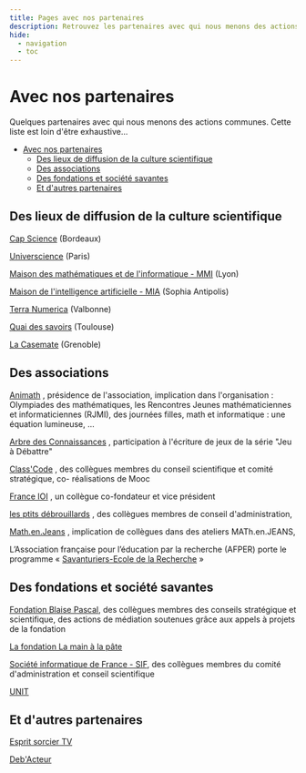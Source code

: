 ```yaml
---
title: Pages avec nos partenaires 
description: Retrouvez les partenaires avec qui nous menons des actions.
hide:
  - navigation
  - toc
---
```


# Avec nos partenaires

Quelques partenaires avec qui nous menons des actions communes. Cette liste est loin d'être exhaustive...
<!-- TOC -->

- [Avec nos partenaires](#avec-nos-partenaires)
    - [Des lieux de diffusion de la culture scientifique](#des-lieux-de-diffusion-de-la-culture-scientifique)
    - [Des associations](#des-associations)
    - [Des fondations et société savantes](#des-fondations-et-soci%C3%A9t%C3%A9-savantes)
    - [Et d'autres partenaires](#et-dautres-partenaires)

<!-- /TOC -->
<!-- /TOC -->


## Des lieux de diffusion de la culture scientifique
[Cap Science](https://www.cap-sciences.net/) (Bordeaux)

[Universcience](https://www.universcience.fr/fr/accueil) (Paris)

[Maison des mathématiques et de l'informatique - MMI](https://mmi-lyon.fr/) (Lyon)

[Maison de l'intelligence artificielle - MIA](https://www.maison-intelligence-artificielle.com/) (Sophia Antipolis)

[Terra Numerica](https://terra-numerica.org/) (Valbonne)

[Quai des savoirs](https://quaidessavoirs.toulouse-metropole.fr/) (Toulouse)

[La Casemate](https://lacasemate.fr/) (Grenoble)

## Des associations

[Animath](https://www.animath.fr/) , présidence de l'association, implication dans l'organisation :  Olympiades des mathématiques, les Rencontres Jeunes mathématiciennes et informaticiennes (RJMI), des journées filles, math et informatique : une équation lumineuse, ...

[Arbre des Connaissances](https://arbre-des-connaissances-apsr.org/) , participation à l'écriture de jeux de la série "Jeu à Débattre" 

[Class'Code](https://www.class-code.fr/) , des collègues membres du conseil scientifique et comité stratégique, co- réalisations de Mooc

[France IOI](https://www.france-ioi.org/) , un collègue co-fondateur et vice président

[les ptits débrouillards](https://www.lespetitsdebrouillards.org/) , des collègues membres de conseil d'administration, 

[Math.en.Jeans](https://www.mathenjeans.fr/) , implication de collègues dans des ateliers MATh.en.JEANS,

L’Association française pour l’éducation par la recherche (AFPER) porte le programme « [Savanturiers-Ecole de la Recherche](https://savanturiers.afper.org/)  »

## Des fondations et société savantes

[Fondation Blaise Pascal](https://www.fondation-blaise-pascal.org/), des collègues membres des conseils stratégique et scientifique, des actions de médiation soutenues grâce aux appels à projets de la fondation

[La fondation La main à la pâte](https://fondation-lamap.org/)

[Société informatique de France - SIF](https://www.socinfo.fr/), des collègues membres du comité d'administration et conseil scientifique

[UNIT](https://unit.eu/)

## Et d'autres partenaires

[Esprit sorcier TV](https://lespritsorcier.tv/)

[Deb'Acteur](https://www.debacteur.fr/)